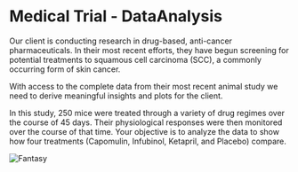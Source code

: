 # Medical Trial - DataAnalysis

Our client is conducting research in drug-based, anti-cancer pharmaceuticals. In their most recent efforts, they have begun screening for potential treatments to squamous cell carcinoma (SCC), a commonly occurring form of skin cancer.

With access to the complete data from their most recent animal study we need to derive meaningful insights and plots for the client. 

In this study, 250 mice were treated through a variety of drug regimes over the course of 45 days. Their physiological responses were then monitored over the course of that time. Your objective is to analyze the data to show how four treatments (Capomulin, Infubinol, Ketapril, and Placebo) compare.


![Fantasy](https://user-images.githubusercontent.com/46534353/57717925-1471fb00-7631-11e9-9beb-7b039d6179be.jpg)
